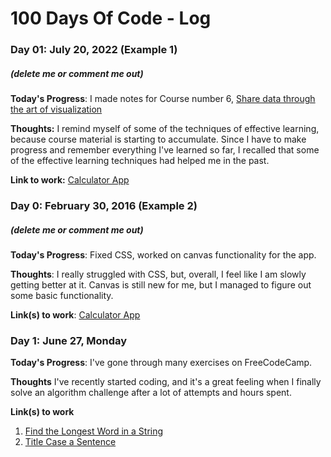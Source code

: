 # 100 Days Of Code - Log

### Day 01: July 20, 2022 (Example 1)
##### (delete me or comment me out)

**Today's Progress**: I made notes for Course number 6, [Share data through the art of visualization](https://www.coursera.org/learn/visualize-data)

**Thoughts:** I remind myself of some of the techniques of effective learning, because course material is starting to accumulate. Since I have to make progress and remember everything I've learned so far, I recalled that some of the effective learning techniques had helped me in the past.

**Link to work:** [Calculator App](http://www.example.com)

### Day 0: February 30, 2016 (Example 2)
##### (delete me or comment me out)

**Today's Progress**: Fixed CSS, worked on canvas functionality for the app.

**Thoughts**: I really struggled with CSS, but, overall, I feel like I am slowly getting better at it. Canvas is still new for me, but I managed to figure out some basic functionality.

**Link(s) to work**: [Calculator App](http://www.example.com)


### Day 1: June 27, Monday

**Today's Progress**: I've gone through many exercises on FreeCodeCamp.

**Thoughts** I've recently started coding, and it's a great feeling when I finally solve an algorithm challenge after a lot of attempts and hours spent.

**Link(s) to work**
1. [Find the Longest Word in a String](https://www.freecodecamp.com/challenges/find-the-longest-word-in-a-string)
2. [Title Case a Sentence](https://www.freecodecamp.com/challenges/title-case-a-sentence)
